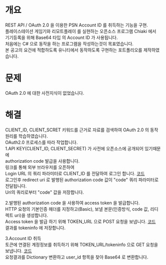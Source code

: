 # 개요
REST API / OAuth 2.0 을 이용한 PSN Account ID 를 취득하는 기능을 구현.  
플레이스테이션 게임기와 리모트플레이 를 실현하는 오픈소스 프로그램 Chiaki 에서  
기기등록을 위해 Base64 타입 의 Account ID 가 사용됩니다.  
처음에는 C# 으로 동작을 하는 프로그램을 작성하는것이 목표였습니다.  
본 공고의 요건에 적합하도록 유니티에서 동작하도록 구현하는 포트폴리오를 제작하였습니다.
         
# 문제
OAuth 2.0 에 대한 사전지식이 없었습니다.
# 해결 
CLIENT_ID, CLIENT_SCRET 키워드를 근거로 자료를 검색하여 OAuth 2.0 의 동작 원리를 학습하였습니다.  
OAuth2.0 프로세스를 따라 작업합니다.  
1.API KEY(CLIENT_ID, CLIENT_SECRET) 가 사전에 오픈소스에 공개되어 있기때문에  
authorization code 발급을 사용합니다.  
링크를 통해 외부 브라우저를 오픈하여  
Login URL 의 쿼리 파라미터로 CLIENT_ID 를 전달하여 로그인 합니다. [코드](https://github.com/hongjeongyun/Unity_Portpolio1/commit/200e4590a92ea992e92efbd79a0cd0bb65bae3b0#diff-59608a8a40d909c99dc7d68c516a10b8a36370ff370b3b84309121cc95831302R8)  
로그인후 redirect uri 로 발행된 authorization code 값이 "code" 쿼리 파라미터로 전달됩니다.  
Uri의 쿼리로부터 "code" 값을 저장합니다.

2.발행된 authorization code 을 사용하여 access token 을 발급합니다.  
HTTP 요청의 기본인증 헤더를 지정하고(Basic), 보낼 본문(인증방식, code 값, 리디렉트 uri)을 생성합니다.  
Access token 을 발급 하기 위해 TOKEN_URL 으로 POST 요청을 보냅니다. [코드](https://github.com/hongjeongyun/Unity_Portpolio1/commit/ac32e088cf2427becd9566d32dbd8a14683a8859#diff-32b174d1270b0b5600e4017a939636bdbdf5a4c35b79aa37ebdd477791ca86b8R33)  
결과를 tokeninfo 에 저장합니다.

3.Account ID 취득  
토큰에 연결된 계정정보를 취득하기 위해 TOKEN_URL/tokeninfo 으로 GET 요청을 보냅니다. [코드](https://github.com/hongjeongyun/Unity_Portpolio1/commit/ae4910075821b5ebdb4a8c48408f49ed5893adc9#diff-32b174d1270b0b5600e4017a939636bdbdf5a4c35b79aa37ebdd477791ca86b8R43)  
요청결과를 Dictionary 변환하고 user_id 항목을 찾아 Base64 로 변환합니다.
